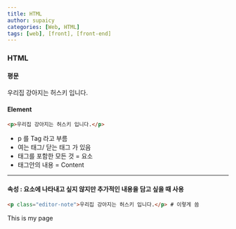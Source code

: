 ```yaml
---
title: HTML
author: supaicy
categories: [Web, HTML]
tags: [web], [front], [front-end]
---
```


### HTML



#### 평문

우리집 강아지는 허스키 입니다.

#### Element

```html
<p>우리집 강아지는 허스키 입니다.</p>
```

- p 를 Tag 라고 부름
- 여는 태그/ 닫는 태그 가 있음
- 태그를 포함한 모든 것 = 요소
- 태그안의 내용 = Content

---

#### 속성 : 요소에 나타내고 싶지 않지만 추가적인 내용을 담고 싶을 때 사용

```html
<p class="editor-note">우리집 강아지는 허스키 입니다.</p> # 이렇게 씀
```

<!DOCTYPE html> <!-- 문서 형식--> 
<html>
  <head> <!-- =========================================== --> 
    <meta charset="utf-8">					<!-- HEAD 영역은 노출 X -->
    <title>My test page</title>
  </head> <!-- =========================================== -->
  <body> <!-- =========================================== -->
    <p>This is my page</p> <!-- HTML 페이지의 모든 콘텐츠를 담고있는 영역이다. -->
  </body> <!-- =========================================== -->
</html>


